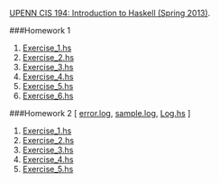 [UPENN CIS 194: Introduction to Haskell (Spring 2013)](http://www.cis.upenn.edu/~cis194/spring13/).

###Homework 1
1. [Exercise_1.hs](https://github.com/RahnX/UPENN-Haskell/blob/master/Homework_1/Exercise_1.hs)
2. [Exercise_2.hs](https://github.com/RahnX/UPENN-Haskell/blob/master/Homework_1/Exercise_2.hs)
3. [Exercise_3.hs](https://github.com/RahnX/UPENN-Haskell/blob/master/Homework_1/Exercise_3.hs)
4. [Exercise_4.hs](https://github.com/RahnX/UPENN-Haskell/blob/master/Homework_1/Exercise_4.hs)
5. [Exercise_5.hs](https://github.com/RahnX/UPENN-Haskell/blob/master/Homework_1/Exercise_5.hs)
6. [Exercise_6.hs](https://github.com/RahnX/UPENN-Haskell/blob/master/Homework_1/Exercise_6.hs)

###Homework 2
[ [error.log](https://github.com/RahnX/UPENN-Haskell/blob/master/Homework_2/error.log), [sample.log](https://github.com/RahnX/UPENN-Haskell/blob/master/Homework_2/sample.log), [Log.hs](https://github.com/RahnX/UPENN-Haskell/blob/master/Homework_2/Log.hs) ]

1. [Exercise_1.hs](https://github.com/RahnX/UPENN-Haskell/blob/master/Homework_2/Exercise_1.hs)
2. [Exercise_2.hs](https://github.com/RahnX/UPENN-Haskell/blob/master/Homework_2/Exercise_2.hs)
3. [Exercise_3.hs](https://github.com/RahnX/UPENN-Haskell/blob/master/Homework_2/Exercise_3.hs)
4. [Exercise_4.hs](https://github.com/RahnX/UPENN-Haskell/blob/master/Homework_2/Exercise_4.hs)
5. [Exercise_5.hs](https://github.com/RahnX/UPENN-Haskell/blob/master/Homework_2/Exercise_5.hs)